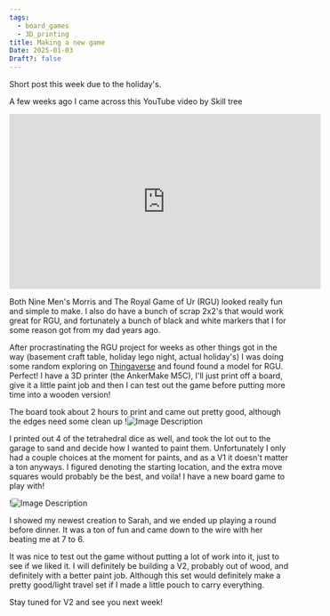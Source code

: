 ```yaml
---
tags:
  - board_games
  - 3D_printing
title: Making a new game
Date: 2025-01-03
Draft?: false
---
```

Short post this week due to the holiday's.

A few weeks ago I came across this YouTube video by Skill tree

<iframe width="560" height="315" src="https://www.youtube.com/embed/lWBWs-EgALU?si=uXgOkZXvIKehGofV" title="YouTube video player" frameborder="0" allow="accelerometer; autoplay; clipboard-write; encrypted-media; gyroscope; picture-in-picture; web-share" referrerpolicy="strict-origin-when-cross-origin" allowfullscreen></iframe>

Both Nine Men's Morris and The Royal Game of Ur (RGU) looked really fun and simple to make. I also do have a bunch of scrap 2x2's that would work great for RGU, and fortunately a bunch of black and white markers that I for some reason got from my dad years ago.

After procrastinating the RGU project for weeks as other things got in the way (basement craft table, holiday lego night, actual holiday's) I was doing some random exploring on [Thingaverse](https://www.thingiverse.com/thing:2823072) and found found a model for RGU. Perfect! I have a 3D printer (the AnkerMake M5C), I'll just print off a board, give it a little paint job and then I can test out the game before putting more time into a wooden version!

The board took about 2 hours to print and came out pretty good, although the edges need some clean up
!![Image Description](/images/Pasted%20image%2020241231105628.png)

I printed out 4 of the tetrahedral dice as well, and took the lot out to the garage to sand and decide how I wanted to paint them. Unfortunately I only had a couple choices at the moment for paints, and as a V1 it doesn't matter a ton anyways. I figured denoting the starting location, and the extra move squares would probably be the best, and voila! I have a new board game to play with!

!![Image Description](/images/Pasted%20image%2020241231110704.png)

I showed my newest creation to Sarah, and we ended up playing a round before dinner. It was a ton of fun and came down to the wire with her beating me at 7 to 6.

It was nice to test out the game without putting a lot of work into it, just to see if we liked it. I will definitely be building a V2, probably out of wood, and definitely with a better paint job. Although this set would definitely make a pretty good/light travel set if I made a little pouch to carry everything.

Stay tuned for V2 and see you next week!